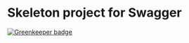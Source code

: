 # Skeleton project for Swagger

[![Greenkeeper badge](https://badges.greenkeeper.io/insanity54/yt2oggserver.svg)](https://greenkeeper.io/)
